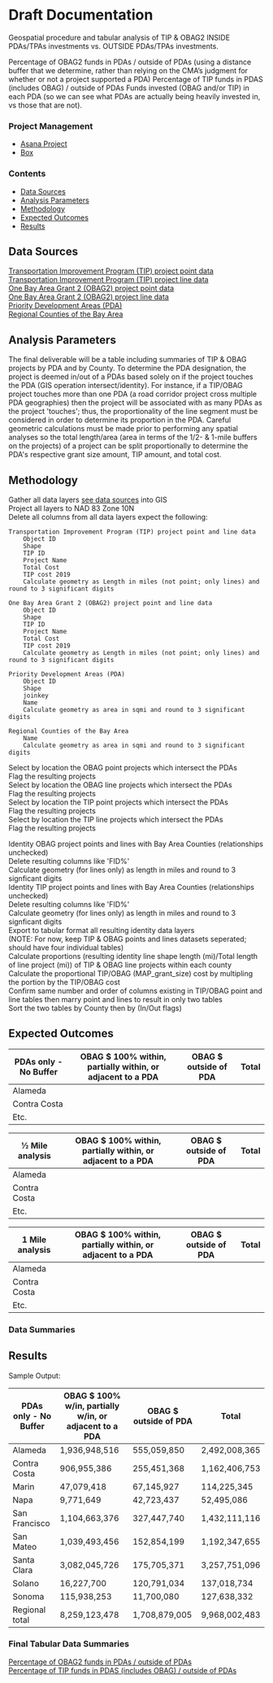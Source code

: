 # Draft Documentation
Geospatial procedure and tabular analysis of TIP & OBAG2 INSIDE PDAs/TPAs investments vs. OUTSIDE PDAs/TPAs investments.

Percentage of OBAG2 funds in PDAs / outside of PDAs (using a distance buffer that we determine, rather than relying on the CMA’s judgment for whether or not a project supported a PDA)
Percentage of TIP funds in PDAS (includes OBAG) / outside of PDAs
Funds invested (OBAG and/or TIP) in each PDA (so we can see what PDAs are actually being heavily invested in, vs those that are not).

### Project Management 

- [Asana Project](https://app.asana.com/0/inbox/797943099119524/835368168562377/835368168562378) 
- [Box](https://mtcdrive.box.com/s/89x2ysamyj1u3kd4hettly9ydb8xhk0a)

### Contents 

- [Data Sources](#data-sources)
- [Analysis Parameters](#analysis-parameters)
- [Methodology](#methodology)
- [Expected Outcomes](#expected-outcomes)
- [Results](#results)

## Data Sources
[Transportation Improvement Program (TIP) project point data](https://services3.arcgis.com/i2dkYWmb4wHvYPda/arcgis/rest/services/TIP_2019_PDA_Investment_Analysis_Points_WGS84/FeatureServer)  
[Transportation Improvement Program (TIP) project line data](https://services3.arcgis.com/i2dkYWmb4wHvYPda/arcgis/rest/services/TIP_2019_PDA_Investment_Analysis_Lines_WGS84/FeatureServer)  
[One Bay Area Grant 2 (OBAG2) project point data](https://services3.arcgis.com/i2dkYWmb4wHvYPda/arcgis/rest/services/OBAG_PDA_Investment_Analysis_Points_WGS84/FeatureServer)  
[One Bay Area Grant 2 (OBAG2) project line data](https://services3.arcgis.com/i2dkYWmb4wHvYPda/arcgis/rest/services/OBAG_PDA_Investment_Analysis_Lines_WGS84/FeatureServer)  
[Priority Development Areas (PDA)](https://services3.arcgis.com/i2dkYWmb4wHvYPda/arcgis/rest/services/priority_development_areas_current/FeatureServer)  
[Regional Counties of the Bay Area](https://services3.arcgis.com/i2dkYWmb4wHvYPda/arcgis/rest/services/county_region/FeatureServer)  

## Analysis Parameters
The final deliverable will be a table including summaries of TIP & OBAG projects by PDA and by County. To determine the PDA designation, the project is deemed in/out of a PDAs based solely on if the project touches the PDA (GIS operation intersect/identity). For instance, if a TIP/OBAG project touches more than one PDA (a road corridor project cross multiple PDA geographies) then the project will be associated with as many PDAs as the project 'touches'; thus, the proportionality of the line segment must be considered in order to determine its proportion in the PDA. Careful geometric calculations must be made prior to performing any spatial analyses so the total length/area (area in terms of the 1/2- & 1-mile buffers on the projects) of a project can be split proportionally to determine the PDA's respective grant size amount, TIP amount, and total cost.   

## Methodology
Gather all data layers [see data sources](#data-sources) into GIS  
Project all layers to NAD 83 Zone 10N  
Delete all columns from all data layers expect the following:  

    Transportation Improvement Program (TIP) project point and line data  
        Object ID
        Shape
        TIP ID
        Project Name
        Total Cost
        TIP cost 2019
        Calculate geometry as Length in miles (not point; only lines) and round to 3 significant digits  

    One Bay Area Grant 2 (OBAG2) project point and line data  
        Object ID
        Shape
        TIP ID
        Project Name
        Total Cost
        TIP cost 2019
        Calculate geometry as Length in miles (not point; only lines) and round to 3 significant digits  

    Priority Development Areas (PDA)  
        Object ID
        Shape
        joinkey
        Name
        Calculate geometry as area in sqmi and round to 3 significant digits  

    Regional Counties of the Bay Area  
        Name
        Calculate geometry as area in sqmi and round to 3 significant digits

Select by location the OBAG point projects which intersect the PDAs  
    Flag the resulting projects  
Select by location the OBAG line projects which intersect the PDAs  
    Flag the resulting projects  
Select by location the TIP point projects which intersect the PDAs  
    Flag the resulting projects  
Select by location the TIP line projects which intersect the PDAs  
    Flag the resulting projects  

Identity OBAG project points and lines with Bay Area Counties (relationships unchecked)  
    Delete resulting columns like 'FID%'    
    Calculate geometry (for lines only) as length in miles and round to 3 signficant digits  
Identity TIP project points and lines with Bay Area Counties  (relationships unchecked)  
    Delete resulting columns like 'FID%'  
    Calculate geometry (for lines only) as length in miles and round to 3 signficant digits   
Export to tabular format all resulting identity data layers  
(NOTE: For now, keep TIP & OBAG points and lines datasets seperated; should have four individual tables)  
Calculate proportions (resulting identity line shape length (mi)/Total length of line project (mi)) of TIP & OBAG line projects within each county  
Calculate the proportional TIP/OBAG (MAP_grant_size) cost by multipling the portion by the TIP/OBAG cost  
Confirm same number and order of columns existing in TIP/OBAG point and line tables then marry point and lines to result in only two tables  
Sort the two tables by County then by (In/Out flags)  



## Expected Outcomes

| PDAs only - No Buffer	| OBAG $ 100% within, partially within, or adjacent to a PDA | OBAG $ outside of PDA |	Total |
|-----------------------|------------------------------------------------------------|-----------------------|--------|
| Alameda               |	 	 	                                                 |                       |        |
| Contra Costa	 	 	|	 	 	                                                 |                       |        | 
| Etc.	 	 	        |	 	 	                                                 |                       |        |

| ½ Mile analysis   	| OBAG $ 100% within, partially within, or adjacent to a PDA | OBAG $ outside of PDA |	Total |
|-----------------------|------------------------------------------------------------|-----------------------|--------|
| Alameda               |	 	 	                                                 |                       |        |
| Contra Costa	 	 	|	 	 	                                                 |                       |        | 
| Etc.	 	 	        |	 	 	                                                 |                       |        |

| 1 Mile analysis   	| OBAG $ 100% within, partially within, or adjacent to a PDA | OBAG $ outside of PDA |	Total |
|-----------------------|------------------------------------------------------------|-----------------------|--------|
| Alameda               |	 	 	                                                 |                       |        |
| Contra Costa	 	 	|	 	 	                                                 |                       |        | 
| Etc.	 	 	        |	 	 	                                                 |                       |        |  


### Data Summaries   

## Results
Sample Output:

| PDAs only - No Buffer	| OBAG $ 100% w/in, partially w/in, or adjacent to a PDA | OBAG $ outside of PDA |	Total        |
|-----------------------|--------------------------------------------------------|-----------------------|---------------|
| Alameda               | 1,936,948,516	 	 	                                 | 555,059,850           | 2,492,008,365 |
| Contra Costa	 	 	| 906,955,386	 	 	                                 | 255,451,368           | 1,162,406,753 | 
| Marin	 	 	        | 47,079,418	 	 	                                 | 67,145,927            | 114,225,345   |
| Napa                  | 9,771,649 	 	                                     | 42,723,437            | 52,495,086    |
| San Francisco	 	 	| 1,104,663,376 	 	                                 | 327,447,740           | 1,432,111,116 | 
| San Mateo	 	        | 1,039,493,456	 	                                     | 152,854,199           | 1,192,347,655 |
| Santa Clara           | 3,082,045,726 	 	                                 | 175,705,371           | 3,257,751,096 |
| Solano    	 	 	| 16,227,700 	 	                                     | 120,791,034           | 137,018,734   | 
| Sonoma 	 	        | 115,938,253	 	                                     | 11,700,080            | 127,638,332   |
| Regional total        | 8,259,123,478	 	                                     | 1,708,879,005         | 9,968,002,483 |


### Final Tabular Data Summaries
[Percentage of OBAG2 funds in PDAs / outside of PDAs](https://mtcdrive.box.com/s/jwooy7ay6wqlot79n5d9fm0ew0etm6j2)  
[Percentage of TIP funds in PDAS (includes OBAG) / outside of PDAs](https://mtcdrive.box.com/s/nj110buzt6b85nrtdz66nd2niwgfq9v8)


